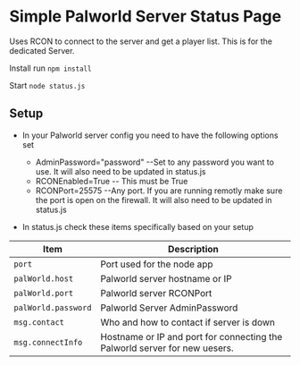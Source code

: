 # Simple Palworld Server Status Page

Uses RCON to connect to the server and get a player list. This is for the dedicated Server.

Install run `npm install`

Start `node status.js`

## Setup

* In your Palworld server config you need to have the following options set

  * AdminPassword="password" --Set to any password you want to use. It will also need to be updated in status.js
  * RCONEnabled=True -- This must be True
  * RCONPort=25575 --Any port. If you are running remotly make sure the port is open on the firewall. It will also need to be updated in status.js
* In status.js check these items specifically based on your setup


| Item                | Description                                                                |
| ------------------- | -------------------------------------------------------------------------- |
| `port`              | Port used for the node app                                                 |
| `palWorld.host`     | Palworld server hostname or IP                                             |
| `palWorld.port`     | Palworld server RCONPort                                                   |
| `palWorld.password` | Palworld Server AdminPassword                                              |
| `msg.contact`       | Who and how to contact if server is down                                   |
| `msg.connectInfo`   | Hostname or IP and port for connecting the Palworld server for new uesers. |
